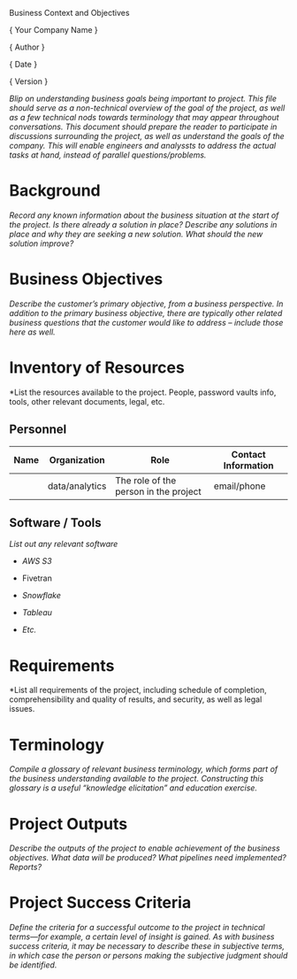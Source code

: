 Business Context and Objectives

{ Your Company Name }

{ Author  }

{ Date }

{ Version }



*Blip on understanding business goals being important to project. This file should serve as a non-technical overview of the goal of the project, as well as a few technical nods towards terminology that may appear throughout conversations. This document should prepare the reader to participate in discussions surrounding the project, as well as understand the goals of the company. This will enable engineers and analyssts to address the actual tasks at hand, instead of parallel questions/problems.*


# Background

*Record any known information about the business situation at the start
of the project. Is there already a solution in place? Describe any
solutions in place and why they are seeking a new solution. What should
the new solution improve?*

# Business Objectives

*Describe the customer’s primary objective, from a business perspective.
In addition to the primary business objective, there are typically other
related business questions that the customer would like to address –
include those here as well.*

# Inventory of Resources

*List the resources available to the project. People, password vaults info, tools, other relevant documents, legal, etc.

## Personnel

| Name | Organization   | Role                                  | Contact Information |
|------|----------------|---------------------------------------|---------------------|
|      | data/analytics | The role of the person in the project | email/phone         |



## Software / Tools

*List out any relevant software*

-   *AWS S3*

-   Fivetran

-   *Snowflake*

-   *Tableau*

-   *Etc.*

# Requirements

*List all requirements of the project, including schedule of completion,
comprehensibility and quality of results, and security, as well as legal
issues. 


# Terminology

*Compile a glossary of relevant business terminology, which forms part
of the business understanding available to the project. Constructing
this glossary is a useful “knowledge elicitation” and education
exercise.*



# Project Outputs

*Describe the outputs of the project to enable achievement of the
business objectives. What data will be produced? What pipelines need
implemented? Reports?*

# Project Success Criteria

*Define the criteria for a successful outcome to the project in
technical terms—for example, a certain level of insight is gained. As
with business success criteria, it may be necessary to describe these in
subjective terms, in which case the person or persons making the
subjective judgment should be identified.*
